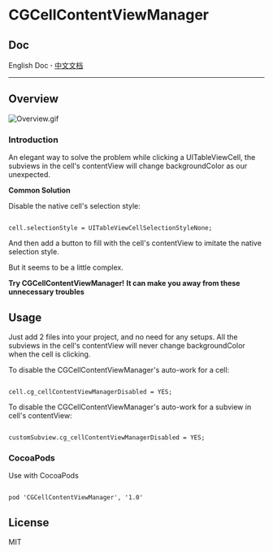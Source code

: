 # CGCellContentViewManager

## Doc

English Doc **·** [中文文档](https://github.com/CoderGin/CGCellContentViewManager/blob/master/README-Chinese.md)

---

## Overview

![Overview.gif](https://raw.githubusercontent.com/CoderGin/CGCellContentViewManager/master/Overview.gif)

### Introduction

An elegant way to solve the problem while clicking a UITableViewCell, the subviews in the cell's contentView will change backgroundColor as our unexpected.

**Common Solution**

Disable the native cell's selection style:

```

cell.selectionStyle = UITableViewCellSelectionStyleNone;

```

And then add a button to fill with the cell's contentView to imitate the native selection style.

But it seems to be a little complex.

**Try CGCellContentViewManager!**
**It can make you away from these unnecessary troubles**

## Usage

Just add 2 files into your project, and no need for any setups. All the subviews in the cell's contentView will never change backgroundColor when the cell is clicking.

To disable the CGCellContentViewManager's auto-work for a cell:

```

cell.cg_cellContentViewManagerDisabled = YES;

```

To disable the CGCellContentViewManager's auto-work for a subview in cell's contentView:

```

customSubview.cg_cellContentViewManagerDisabled = YES;

```

### CocoaPods

Use with CocoaPods

```

pod 'CGCellContentViewManager', '1.0'

```

## License

MIT



